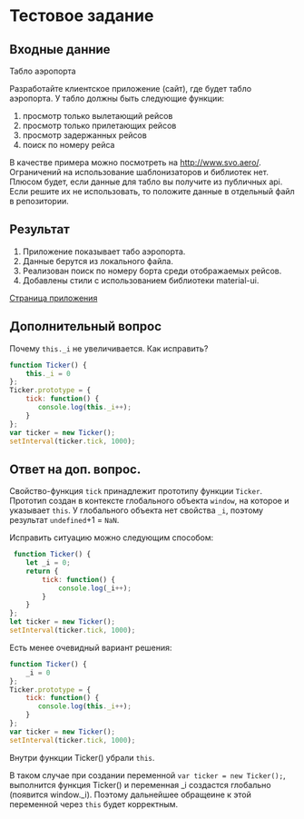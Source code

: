 # Тестовое задание

## Входные данние

Табло аэропорта

Разработайте клиентское приложение (сайт), где будет табло аэропорта. У табло должны быть следующие функции:
1. просмотр только вылетающий рейсов
2. просмотр только прилетающих рейсов
3. просмотр задержанных рейсов
4. поиск по номеру рейса

В качестве примера можно посмотреть на http://www.svo.aero/. Ограничений на использование шаблонизаторов и библиотек нет. Плюсом будет, если данные для табло вы получите из публичных api. Если решите их не использовать, то положите данные в отдельный файл в репозитории.

## Результат

1. Приложение показывает табо аэропорта.
2. Данные берутся из локального файла.
3. Реализован поиск по номеру борта среди отображаемых рейсов.
4. Добавлены стили с использованием библиотеки material-ui.

<a href="https://dimireme.github.io/aero/">Страница приложения</a>

## Дополнительный вопрос

Почему `this._i` не увеличивается. Как исправить?
```javascript
function Ticker() {
    this._i = 0
};
Ticker.prototype = {
    tick: function() {
       console.log(this._i++);
    }
};
var ticker = new Ticker();
setInterval(ticker.tick, 1000);
```

## Ответ на доп. вопрос.

Свойство-функция `tick` принадлежит прототипу функции `Ticker`. Прототип создан в контексте глобального объекта `window`, на которое и указывает `this`. У глобального объекта нет свойства `_i`, поэтому результат `undefined`+1 = `NaN`.

Исправить ситуацию можно следующим способом:

```javascript
 function Ticker() {
    let _i = 0;
    return {
        tick: function() {
            console.log(_i++);
        }
    }
};
let ticker = new Ticker();
setInterval(ticker.tick, 1000);
```

Есть менее очевидный вариант решения:

```javascript
function Ticker() {
    _i = 0
};
Ticker.prototype = {
    tick: function() {
       console.log(this._i++);
    }
};
var ticker = new Ticker();
setInterval(ticker.tick, 1000);
```

Внутри функции Ticker() убрали `this`.

В таком случае при создании переменной `var ticker = new Ticker();`, выполнится функция Ticker() и переменная _i создастся глобально (появится window._i). Поэтому дальнейшее обращеине к этой переменной через `this` будет корректным.